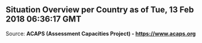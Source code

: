 ## Situation Overview per Country as of Tue, 13 Feb 2018 06:36:17 GMT

Source: **ACAPS (Assessment Capacities Project) - https://www.acaps.org**